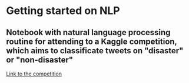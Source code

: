 # Getting started on NLP

## Notebook with natural language processing routine for attending to a Kaggle competition, which aims to classificate tweets on "disaster" or "non-disaster"

[Link to the competition](https://www.kaggle.com/c/nlp-getting-started)